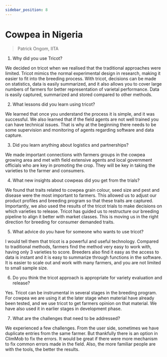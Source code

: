 ```yaml
---
sidebar_position: 8
---
```

# Cowpea in Nigeria
> Patrick Ongom, IITA

1.	Why did you use Tricot? 

We decided on tricot when we realised that the traditional approaches were limited. Tricot mimics the normal experimental design in research, making it easier to fit into the breeding process. With tricot, decisions can be made on statistics, data is easily summarized, and it also allows you to cover large numbers of farmers for better representation of varietal performance. Data is easily captured, summarized and stored compared to other methods.

2.	What lessons did you learn using tricot?  

We learned that once you understand the process it is simple, and it was successful. We also learned that if the field agents are not well trained you can have technical issues. That is why at the beginning there needs to be some supervision and monitoring of agents regarding software and data capture. 

3.	Did you learn anything about logistics and partnerships? 

We made important connections with farmers groups in the cowpea growing area and met with field extensive agents and local government officials who are key in promoting the crop. They will be key in taking the varieties to the farmer and consumers.

4.	What new insights about cowpeas did you get from the trials? 

We found that traits related to cowpea grain colour, seed size and pest and disease were the most important to farmers. This allowed us to adjust our product profiles and breeding program so that these traits are captured. Importantly, we also used the results of the tricot trials to make decisions on which varieties to release. Tricot has guided us to restructure our breeding pipeline to align it better with market classes. This is moving us in the right direction for breeding for consumer demanded traits.

5.	What advice do you have for someone who wants to use tricot?  

I would tell them that tricot is a powerful and useful technology. Compared to traditional methods, farmers find the method very easy to work with, having only 3 varieties to score. Breeders also find it easy as the access to data is instant and it is easy to summarize through functions in the software. It is easier to scale out and work with many farmers, and you are not limited to small sample size. 

6.	Do you think the tricot approach is appropriate for variety evaluation and release? 

Yes. Tricot can be instrumental in several stages in the breeding program. For cowpea we are using it at the later stage when material have already been tested, and we use tricot to get farmers opinion on that material. We have also used it in earlier stages in development phase. 

7.	What are the challenges that need to be addressed? 

We experienced a few challenges. From the user side, sometimes we have duplicate entries from the same farmer. But thankfully there is an option in ClimMob to fix the errors. It would be great if there were more mechanism to fix common errors made in the field. Also, the more familiar people are with the tools, the better the results.